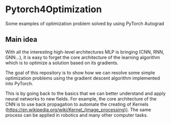 # Pytorch4Optimization
Some examples of optimization problem solved by using PyTorch Autograd

## Main idea
With all the interesting high-level architectures MLP is bringing (CNN, RNN, GNN...), it is easy to forget the core architecture of the learning algorithm which is to optimize a solution based on its gradients.

The goal of this repository is to show how we can resolve some simple optimization problems using the gradient descent algorithm implemented into PyTorch.

This is by going back to the basics that we can better understand and apply neural networks to new fields. For example, the core architecture of the CNN is to use back propagation to automate the creating of Kernels (https://en.wikipedia.org/wiki/Kernel_(image_processing)). The same process can be applied in robotics and many other computer tasks.
